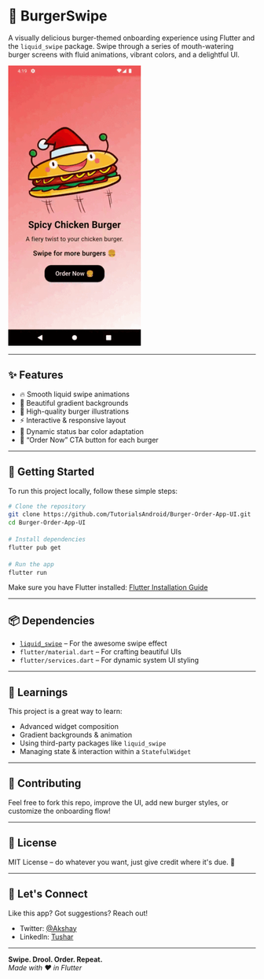# 🍔 BurgerSwipe

A visually delicious burger-themed onboarding experience using Flutter and the `liquid_swipe` package. Swipe through a series of mouth-watering burger screens with fluid animations, vibrant colors, and a delightful UI.

![BurgerSwipe Demo](https://github.com/TutorialsAndroid/Burger-Order-App-UI/blob/main/screenshots/demo_gif1.gif?raw=true) <!-- You can replace this with an actual GIF of your app -->

---

## ✨ Features

- 🔥 Smooth liquid swipe animations
- 🎨 Beautiful gradient backgrounds
- 🍔 High-quality burger illustrations
- ⚡ Interactive & responsive layout
- 🌈 Dynamic status bar color adaptation
- 🛒 “Order Now” CTA button for each burger

---

## 🚀 Getting Started

To run this project locally, follow these simple steps:

```bash
# Clone the repository
git clone https://github.com/TutorialsAndroid/Burger-Order-App-UI.git
cd Burger-Order-App-UI

# Install dependencies
flutter pub get

# Run the app
flutter run
```

Make sure you have Flutter installed: [Flutter Installation Guide](https://flutter.dev/docs/get-started/install)

---

## 📦 Dependencies

- [`liquid_swipe`](https://pub.dev/packages/liquid_swipe) – For the awesome swipe effect
- `flutter/material.dart` – For crafting beautiful UIs
- `flutter/services.dart` – For dynamic system UI styling

---

## 🧠 Learnings

This project is a great way to learn:

- Advanced widget composition
- Gradient backgrounds & animation
- Using third-party packages like `liquid_swipe`
- Managing state & interaction within a `StatefulWidget`

---

## 🙌 Contributing

Feel free to fork this repo, improve the UI, add new burger styles, or customize the onboarding flow!

---

## 📄 License

MIT License – do whatever you want, just give credit where it's due. 🍟

---

## 💬 Let's Connect

Like this app? Got suggestions? Reach out!

- Twitter: [@Akshay](https://x.com/a_masram444)
- LinkedIn: [Tushar](https://www.linkedin.com/in/tusharm444/)

---

**Swipe. Drool. Order. Repeat.**  
*Made with ❤️ in Flutter*
```